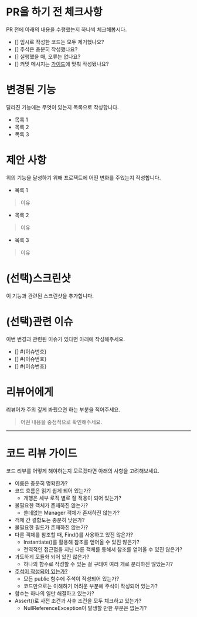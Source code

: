 # PR을 하기 전 체크사항
PR 전에 아래의 내용을 수행했는지 하나씩 체크해봅시다.

<!-- 체크 표시는 []에 x를 넣어 [x]로 만들면 됩니다. 자세한 건 [여기](https://docs.github.com/en/issues/tracking-your-work-with-issues/about-task-lists)를 참고하세요 -->
- [] 임시로 작성한 코드는 모두 제거했나요?
- [] 주석은 충분히 작성했나요?
- [] 실행했을 때, 오류는 없나요?
- [] 커밋 메시지는 [가이드](https://docs.google.com/document/d/1bDgWctGEprMvLzV5OpuZV1-BCnrhVVJ19cd8D9tFArU/edit#heading=h.jgj6vfjils4q)에 맞춰 작성됐나요?

# 변경된 기능
달라진 기능에는 무엇이 있는지 목록으로 작성합니다.

- 목록 1
- 목록 2
- 목록 3

# 제안 사항
위의 기능을 달성하기 위해 프로젝트에 어떤 변화를 주었는지 작성합니다.

- 목록 1
> 이유
- 목록 2
> 이유
- 목록 3
> 이유

# (선택)스크린샷
이 기능과 관련된 스크린샷을 추가합니다.

# (선택)관련 이슈
이번 변경과 관련된 이슈가 있다면 아래에 작성해주세요.

- [] #{이슈번호} <!-- Ex. - [] #763 -->
- [] #{이슈번호}
- [] #{이슈번호}

# 리뷰어에게
리뷰어가 주의 깊게 봐줬으면 하는 부분을 적어주세요.

> 어떤 내용을 중점적으로 확인해주세요.

---

# 코드 리뷰 가이드
코드 리뷰를 어떻게 해야하는지 모르겠다면 아래의 사항을 고려해보세요.

- 이름은 충분히 명확한가?
- 코드 흐름은 읽기 쉽게 되어 있는가?
  - 개행은 세부 로직 별로 잘 적용이 되어 있는가?
- 불필요한 객체가 존재하진 않는가?
  - 쓸데없는 Manager 객체가 존재하진 않는가?
- 객체 간 결합도는 충분히 낮은가?
- 불필요한 필드가 존재하진 않는가?
- 다른 객체를 참조할 때, Find()를 사용하고 있진 않은가?
  - Instantiate()를 활용해 참조를 얻어올 수 있진 않은가?
  - 전역적인 접근점을 지닌 다른 객체를 통해서 참조를 얻어올 수 있진 않은가?
- 과도하게 모듈화 되어 있진 않은가?
  - 하나의 함수로 작성할 수 있는 걸 구태여 여러 개로 분리하진 않았는가?
- [주석이 작성되어 있는가?](https://learn.microsoft.com/ko-kr/dotnet/csharp/language-reference/xmldoc/recommended-tags)
  - 모든 public 함수에 주석이 작성되어 있는가?
  - 코드만으로는 이해하기 어려운 부분에 주석이 작성되어 있는가?
- 함수는 하나의 일만 해결하고 있는가?
- Assert()로 사전 조건과 사후 조건을 모두 체크하고 있는가?
  - NullReferenceException이 발생할 만한 부분은 없는가?

